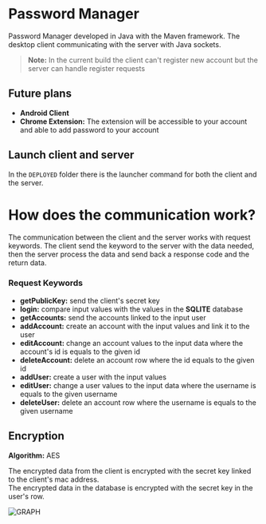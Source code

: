 # Password Manager
Password Manager developed in Java with the Maven framework.
The desktop client communicating with the server with Java sockets.

> **Note:** In the current build the client can't register new account but the server can handle register requests 

## Future plans 

 - **Android Client**
 - **Chrome Extension:** The extension will be accessible to your account and able to add password to your account

## Launch client and server

In the `DEPLOYED`  folder there is the launcher command for both the client and the server.

# How does the communication work? 

The communication between the client and the server works with request keywords. The client send the keyword to the server with the data needed, then the server process the data and send back a response code and the return data.

### Request Keywords

 - **getPublicKey:** send the client's secret key
 - **login:** compare input values with the values in the **SQLITE** database 
 - **getAccounts:** send the accounts linked to the input user
 - **addAccount:** create an account with the input values and link it to the user 
 - **editAccount:** change an account values to the input data where the account's id is equals to the given id
 - **deleteAccount:** delete an account row where the id equals to the given id
 - **addUser:** create a user with the input values
 - **editUser:** change a user values to the input data where the username is equals to the given username
 - **deleteUser:** delete an account row where the username is equals to the given username

## Encryption

**Algorithm:** AES

The encrypted data from the client is encrypted with the secret key linked to the client's mac address.\
The encrypted data in the database is encrypted with the secret key in the user's row.

![GRAPH](https://i.imgur.com/ut1kcnK.png)
